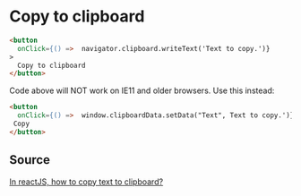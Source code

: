# Copy to clipboard

```html
<button
  onClick={() =>  navigator.clipboard.writeText('Text to copy.')}
>
  Copy to clipboard
</button>
```

Code above will NOT work on IE11 and older browsers. Use this instead:

```html
<button
  onClick={() =>  window.clipboardData.setData("Text", Text to copy.')}>
 Copy
</button>
```

## Source

[In reactJS, how to copy text to clipboard?](https://stackoverflow.com/questions/39501289/in-reactjs-how-to-copy-text-to-clipboard)
